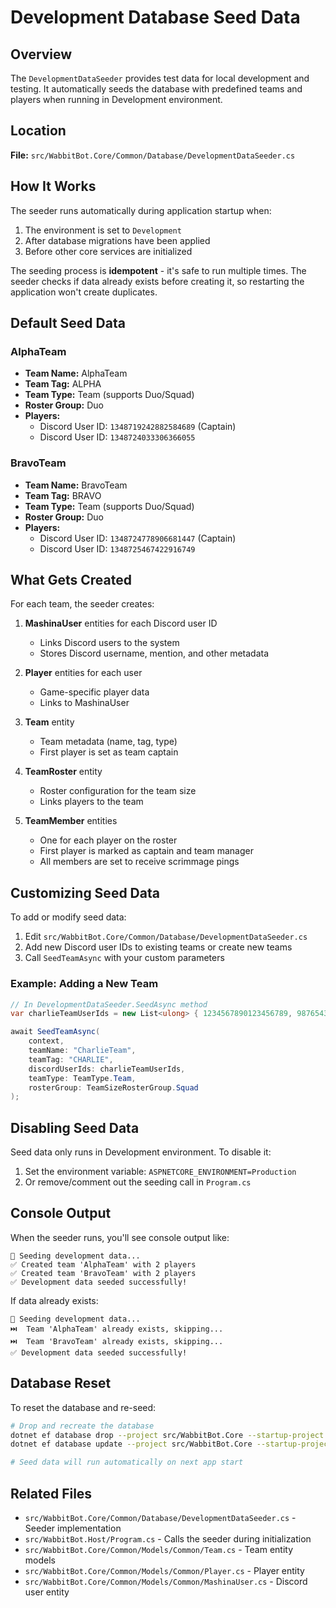 # Development Database Seed Data

## Overview

The `DevelopmentDataSeeder` provides test data for local development and testing. It automatically seeds the database with predefined teams and players when running in Development environment.

## Location

**File:** `src/WabbitBot.Core/Common/Database/DevelopmentDataSeeder.cs`

## How It Works

The seeder runs automatically during application startup when:
1. The environment is set to `Development`
2. After database migrations have been applied
3. Before other core services are initialized

The seeding process is **idempotent** - it's safe to run multiple times. The seeder checks if data already exists before creating it, so restarting the application won't create duplicates.

## Default Seed Data

### AlphaTeam
- **Team Name:** AlphaTeam
- **Team Tag:** ALPHA
- **Team Type:** Team (supports Duo/Squad)
- **Roster Group:** Duo
- **Players:**
  - Discord User ID: `1348719242882584689` (Captain)
  - Discord User ID: `1348724033306366055`

### BravoTeam
- **Team Name:** BravoTeam
- **Team Tag:** BRAVO
- **Team Type:** Team (supports Duo/Squad)
- **Roster Group:** Duo
- **Players:**
  - Discord User ID: `1348724778906681447` (Captain)
  - Discord User ID: `1348725467422916749`

## What Gets Created

For each team, the seeder creates:

1. **MashinaUser** entities for each Discord user ID
   - Links Discord users to the system
   - Stores Discord username, mention, and other metadata

2. **Player** entities for each user
   - Game-specific player data
   - Links to MashinaUser

3. **Team** entity
   - Team metadata (name, tag, type)
   - First player is set as team captain

4. **TeamRoster** entity
   - Roster configuration for the team size
   - Links players to the team

5. **TeamMember** entities
   - One for each player on the roster
   - First player is marked as captain and team manager
   - All members are set to receive scrimmage pings

## Customizing Seed Data

To add or modify seed data:

1. Edit `src/WabbitBot.Core/Common/Database/DevelopmentDataSeeder.cs`
2. Add new Discord user IDs to existing teams or create new teams
3. Call `SeedTeamAsync` with your custom parameters

### Example: Adding a New Team

```csharp
// In DevelopmentDataSeeder.SeedAsync method
var charlieTeamUserIds = new List<ulong> { 1234567890123456789, 9876543210987654321 };

await SeedTeamAsync(
    context,
    teamName: "CharlieTeam",
    teamTag: "CHARLIE",
    discordUserIds: charlieTeamUserIds,
    teamType: TeamType.Team,
    rosterGroup: TeamSizeRosterGroup.Squad
);
```

## Disabling Seed Data

Seed data only runs in Development environment. To disable it:

1. Set the environment variable: `ASPNETCORE_ENVIRONMENT=Production`
2. Or remove/comment out the seeding call in `Program.cs`

## Console Output

When the seeder runs, you'll see console output like:
```
🌱 Seeding development data...
✅ Created team 'AlphaTeam' with 2 players
✅ Created team 'BravoTeam' with 2 players
✅ Development data seeded successfully!
```

If data already exists:
```
🌱 Seeding development data...
⏭️  Team 'AlphaTeam' already exists, skipping...
⏭️  Team 'BravoTeam' already exists, skipping...
✅ Development data seeded successfully!
```

## Database Reset

To reset the database and re-seed:

```bash
# Drop and recreate the database
dotnet ef database drop --project src/WabbitBot.Core --startup-project src/WabbitBot.Host
dotnet ef database update --project src/WabbitBot.Core --startup-project src/WabbitBot.Host

# Seed data will run automatically on next app start
```

## Related Files

- `src/WabbitBot.Core/Common/Database/DevelopmentDataSeeder.cs` - Seeder implementation
- `src/WabbitBot.Host/Program.cs` - Calls the seeder during initialization
- `src/WabbitBot.Core/Common/Models/Common/Team.cs` - Team entity models
- `src/WabbitBot.Core/Common/Models/Common/Player.cs` - Player entity
- `src/WabbitBot.Core/Common/Models/Common/MashinaUser.cs` - Discord user entity

